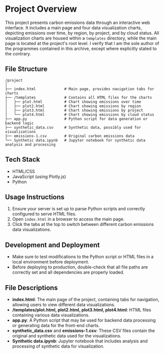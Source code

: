 # Project Overview
This project presents carbon emissions data through an interactive web interface. It includes a main page and four data visualization charts, depicting emissions over time, by region, by project, and by cloud status. All visualization charts are housed within a `templates` directory, while the main page is located at the project's root level.
I verify that I am the sole author of the programmes contained in this archive, except where explicitly stated to the contrary.

## File Structure
```
/project
│
├── index.html             # Main page, provides navigation tabs for charts
├── /templates             # Contains all HTML files for the charts
│   ├── plot.html          # Chart showing emissions over time
│   ├── plot2.html         # Chart showing emissions by region
│   ├── plot3.html         # Chart showing emissions by project
│   └── plot4.html         # Chart showing emissions by cloud status
├── app.py                 # Python script for data generation or backend logic
├── synthetic_data.csv     # Synthetic data, possibly used for visualizations
├── emissions-1.csv        # Original carbon emissions data
└── Synthetic data.ipynb   # Jupyter notebook for synthetic data analysis and processing
```

## Tech Stack
- HTML/CSS
- JavaScript (using Plotly.js)
- Python

## Usage Instructions
1. Ensure your server is set up to parse Python scripts and correctly configured to serve HTML files.
2. Open `index.html` in a browser to access the main page.
3. Click the tabs at the top to switch between different carbon emissions data visualizations.

## Development and Deployment
- Make sure to test modifications to the Python script or HTML files in a local environment before deployment.
- Before deploying to production, double-check that all file paths are correctly set and all dependencies are properly loaded.


## File Descriptions
- **index.html**: The main page of the project, containing tabs for navigation, allowing users to view different data visualizations.
- **/templates/plot.html, plot2.html, plot3.html, plot4.html**: HTML files containing various data visualizations.
- **app.py**: A Python script that may be used for backend data processing or generating data for the front-end charts.
- **synthetic_data.csv** and **emissions-1.csv**: These CSV files contain the original and synthetic data used for the visualizations.
- **Synthetic data.ipynb**: Jupyter notebook that includes analysis and processing of synthetic data for visualization.
